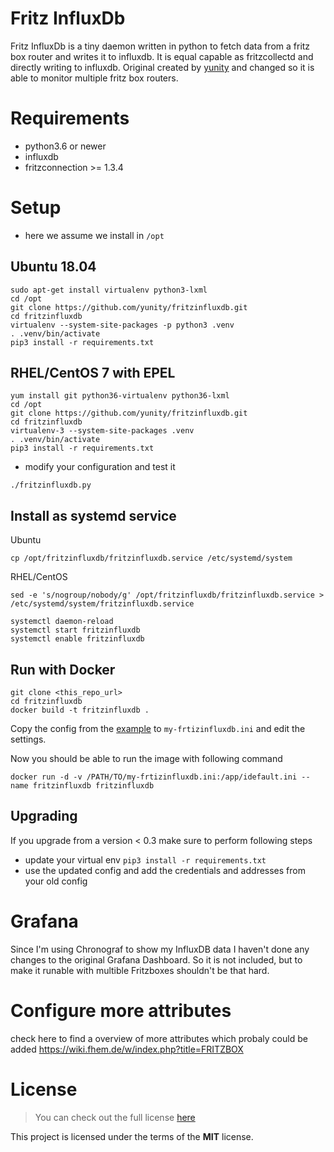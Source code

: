 # Fritz InfluxDb

Fritz InfluxDb is a tiny daemon written in python to fetch data from a fritz box router and writes it to influxdb.
It is equal capable as fritzcollectd and directly writing to influxdb.
Original created by [yunity](https://github.com/yunity/fritzinfluxdb) and changed so it is able to monitor multiple fritz box routers.

# Requirements
* python3.6 or newer
* influxdb
* fritzconnection >= 1.3.4

# Setup
* here we assume we install in ```/opt```

## Ubuntu 18.04
```
sudo apt-get install virtualenv python3-lxml
cd /opt
git clone https://github.com/yunity/fritzinfluxdb.git
cd fritzinfluxdb
virtualenv --system-site-packages -p python3 .venv
. .venv/bin/activate
pip3 install -r requirements.txt
```

## RHEL/CentOS 7 with EPEL
```
yum install git python36-virtualenv python36-lxml
cd /opt
git clone https://github.com/yunity/fritzinfluxdb.git
cd fritzinfluxdb
virtualenv-3 --system-site-packages .venv
. .venv/bin/activate
pip3 install -r requirements.txt
```

* modify your configuration and test it
```
./fritzinfluxdb.py
```

## Install as systemd service
Ubuntu
```
cp /opt/fritzinfluxdb/fritzinfluxdb.service /etc/systemd/system
```
RHEL/CentOS
```
sed -e 's/nogroup/nobody/g' /opt/fritzinfluxdb/fritzinfluxdb.service > /etc/systemd/system/fritzinfluxdb.service
```

```
systemctl daemon-reload
systemctl start fritzinfluxdb
systemctl enable fritzinfluxdb
```

## Run with Docker
```
git clone <this_repo_url>
cd fritzinfluxdb
docker build -t fritzinfluxdb .
```

Copy the config from the [example](default.ini) to ```my-frtizinfluxdb.ini``` and edit
the settings.

Now you should be able to run the image with following command
```
docker run -d -v /PATH/TO/my-frtizinfluxdb.ini:/app/idefault.ini --name fritzinfluxdb fritzinfluxdb
```

## Upgrading
If you upgrade from a version < 0.3 make sure to perform following steps

* update your virtual env `pip3 install -r requirements.txt`
* use the updated config and add the credentials and addresses from your old config

# Grafana

Since I'm using Chronograf to show my InfluxDB data I haven't done any changes to the original Grafana Dashboard.
So it is not included, but to make it runable with multible Fritzboxes shouldn't be that hard.

# Configure more attributes

check here to find a overview of more attributes which probaly could be added
https://wiki.fhem.de/w/index.php?title=FRITZBOX

# License
>You can check out the full license [here](LICENSE.txt)

This project is licensed under the terms of the **MIT** license.
